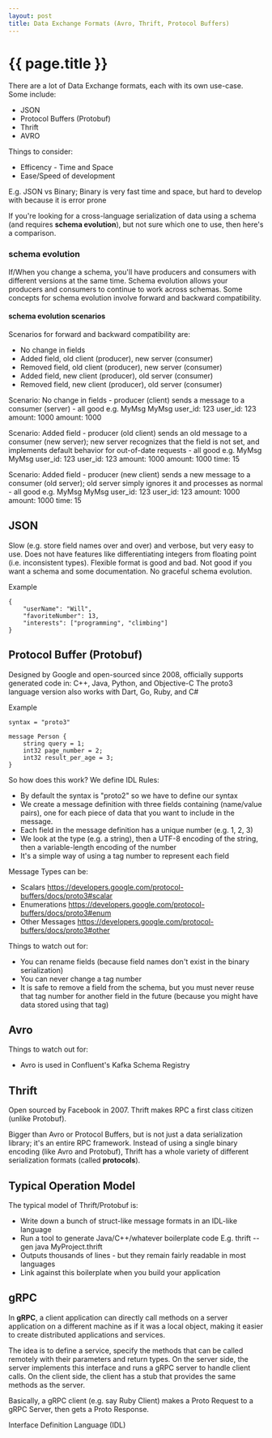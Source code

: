 ```yaml
---
layout: post
title: Data Exchange Formats (Avro, Thrift, Protocol Buffers)
---
```



# {{ page.title }}

There are a lot of Data Exchange formats, each with its own use-case. Some include:

* JSON
* Protocol Buffers (Protobuf)
* Thrift
* AVRO

Things to consider:

* Efficency - Time and Space
* Ease/Speed of development

E.g. JSON vs Binary; Binary is very fast time and space, but hard to develop with because it is error prone

If you're looking for a cross-language serialization of data using a schema (and requires __schema evolution__),
but not sure which one to use, then here's a comparison.

### schema evolution

If/When you change a schema, you'll have producers and consumers with different versions at the same time.
Schema evolution allows your producers and consumers to continue to work across schemas. Some concepts for
schema evolution involve forward and backward compatibility.


#### schema evolution scenarios

Scenarios for forward and backward compatibility are:

* No change in fields
* Added field, old client (producer), new server (consumer)
* Removed field, old client (producer), new server (consumer)
* Added field, new client (producer), old server (consumer)
* Removed field, new client (producer), old server (consumer)

Scenario: No change in fields - producer (client) sends a message to a consumer (server) - all good
  e.g. MyMsg            MyMsg
       user_id: 123     user_id: 123
       amount: 1000     amount: 1000

Scenario: Added field - producer (old client) sends an old message to a consumer (new server); new server recognizes that
the field is not set, and implements default behavior for out-of-date requests - all good
  e.g. MyMsg            MyMsg
       user_id: 123     user_id: 123
       amount: 1000     amount: 1000
                        time: 15

Scenario: Added field - producer (new client) sends a new message to a consumer (old server); old server simply ignores it
and processes as normal - all good
  e.g. MyMsg            MyMsg
       user_id: 123     user_id: 123
       amount: 1000     amount: 1000
       time: 15

## JSON

Slow (e.g. store field names over and over) and verbose, but very easy to use. Does not have features like
differentiating integers from floating point (i.e. inconsistent types). Flexible format is good and bad.
Not good if you want a schema and some documentation. No graceful schema evolution.

Example

    {
        "userName": "Will",
        "favoriteNumber": 13,
        "interests": ["programming", "climbing"]
    }

## Protocol Buffer (Protobuf)

Designed by Google and open-sourced since 2008, officially supports generated code in: C++, Java, Python, and Objective-C
The proto3 language version also works with Dart, Go, Ruby, and C#

Example

    syntax = "proto3"

    message Person {
        string query = 1;
        int32 page_number = 2;
        int32 result_per_age = 3;
    }

So how does this work? We define IDL Rules:

* By default the syntax is "proto2" so we have to define our syntax
* We create a message definition with three fields containing (name/value pairs),
  one for each piece of data that you want to include in the message.
* Each field in the message definition has a unique number (e.g. 1, 2, 3)
* We look at the type (e.g. a string), then a UTF-8 encoding of the string, then a variable-length encoding of the number
* It's a simple way of using a tag number to represent each field

Message Types can be:

* Scalars https://developers.google.com/protocol-buffers/docs/proto3#scalar
* Enumerations https://developers.google.com/protocol-buffers/docs/proto3#enum
* Other Messages https://developers.google.com/protocol-buffers/docs/proto3#other

Things to watch out for:

* You can rename fields (because field names don't exist in the binary serialization)
* You can never change a tag number
* It is safe to remove a field from the schema, but you must never reuse that tag number for another field in the future
  (because you might have data stored using that tag)

## Avro

Things to watch out for:

* Avro is used in Confluent's Kafka Schema Registry

## Thrift

Open sourced by Facebook in 2007. Thrift makes RPC a first class citizen (unlike Protobuf).

Bigger than Avro or Protocol Buffers, but is not just a data serialization library; it's an entire RPC framework.
Instead of using a single binary encoding (like Avro and Protobuf), Thrift has a whole variety of different
serialization formats (called __protocols__).

## Typical Operation Model

The typical model of Thrift/Protobuf is:

* Write down a bunch of struct-like message formats in an IDL-like language
* Run a tool to generate Java/C++/whatever boilerplate code
  E.g. thrift --gen java MyProject.thrift
* Outputs thousands of lines - but they remain fairly readable in most languages
* Link against this boilerplate when you build your application

## gRPC

In __gRPC__, a client application can directly call methods on a server application on a different machine as if
it was a local object, making it easier to create distributed applications and services.

The idea is to define a service, specify the methods that can be called remotely with their parameters and return types.
On the server side, the server implements this interface and runs a gRPC server to handle client calls.
On the client side, the client has a stub that provides the same methods as the server.

Basically, a gRPC client (e.g. say Ruby Client) makes a Proto Request to a gRPC Server, then gets a Proto Response.

Interface Definition Language (IDL)


